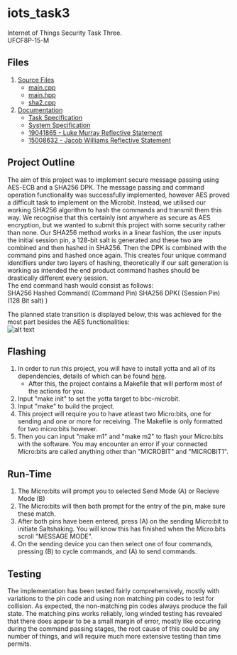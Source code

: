 # iots_task3

Internet of Things Security Task Three.  
UFCF8P-15-M

## Files  
1. [Source Files](https://gitlab.uwe.ac.uk/jj6-williams/iots_task3/tree/master/source)  
    * [main.cpp](https://gitlab.uwe.ac.uk/jj6-williams/iots_task3/blob/master/source/main.cpp)  
    * [main.hpp](https://gitlab.uwe.ac.uk/jj6-williams/iots_task3/blob/master/source/main.hpp)  
    * [sha2.cpp](https://gitlab.uwe.ac.uk/jj6-williams/iots_task3/blob/master/source/sha2.cpp)  
2. [Documentation](https://gitlab.uwe.ac.uk/jj6-williams/iots_task3/tree/master/documentation)  
    * [Task Specification](https://gitlab.uwe.ac.uk/jj6-williams/iots_task3/blob/master/documentation/Task%203%20Specification.pdf)  
    * [System Specification](https://gitlab.uwe.ac.uk/jj6-williams/iots_task3/blob/master/documentation/System%20specification.pdf)  
    * [19041865 - Luke Murray Reflective Statement](https://gitlab.uwe.ac.uk/jj6-williams/iots_task3/blob/master/documentation/LUKE_MURRAY_REFLECTIVE_STATEMENT.pdf)  
    * [15008632 - Jacob Williams Reflective Statement](https://gitlab.uwe.ac.uk/jj6-williams/iots_task3/blob/master/documentation/JACOB_WILLIAMS_REFLECTIVE_STATEMENT.pdf)  

## Project Outline  
The aim of this project was to implement secure message passing using AES-ECB
and a SHA256 DPK. The message passing and command operation functionality was
successfully implemented, however AES proved a difficult task to implement on
the Microbit. Instead, we utilised our working SHA256 algorithm to hash the
commands and transmit them this way. We recognise that this certainly isnt 
anywhere as secure as AES encryption, but we wanted to submit this project with
some security rather than none. Our SHA256 method works in a linear fashion, the
user inputs the initial session pin, a 128-bit salt is generated and these two
are combined and then hashed in SHA256. Then the DPK is combined with the
command pins and hashed once again. This creates four unique command identifiers
under two layers of hashing, theoretically if our salt generation is working as
intended the end product command hashes should be drastically different every
session.  
The end command hash would consist as follows:  
SHA256 Hashed Command( (Command Pin) SHA256 DPK( (Session Pin) (128 Bit salt) )  

The planned state transition is displayed below, this was achieved for the most
part besides the AES functionalities:  
![alt text](https://i.imgur.com/OerYafp.png "State Transition Diagram")  

## Flashing  
1. In order to run this project, you will have to install yotta and all of its
dependencies, details of which can be found [here](http://docs.yottabuild.org/#installing).  
    * After this, the project contains a Makefile that will perform most of the
actions for you.  
2. Input "make init" to set the yotta target to bbc-microbit.  
3. Input "make" to build the project.  
4. This project will require you to have atleast two Micro:bits, one for sending
and one or more for receiving. The Makefile is only formatted for two micro:bits
however.  
5. Then you can input "make m1" and "make m2" to flash your Micro:bits with the
software. You may encounter an error if your connected Micro:bits are called
anything other than "MICROBIT" and "MICROBIT1".

## Run-Time  
1. The Micro:bits will prompt you to selected Send Mode (A) or Recieve Mode (B)
2. The Micro:bits will then both prompt for the entry of the pin, make sure
these match.  
3. After both pins have been entered, press (A) on the sending Micro:bit to
initiate Saltshaking. You will know this has finished when the Micro:bits scroll
"MESSAGE MODE".
4. On the sending device you can then select one of four commands, pressing (B)
to cycle commands, and (A) to send commands.  

## Testing  
The implementation has been tested fairly comprehensively, mostly with
variations to the pin code and using non matching pin codes to test for
collision. As expected, the non-matching pin codes always produce the fail
state. The matching pins works reliably, long winded testing has revealed that
there does appear to be a small margin of error, mostly like occuring during the
command passing stages, the root cause of this could be any number of things,
and will require much more extensive testing than time permits.  
